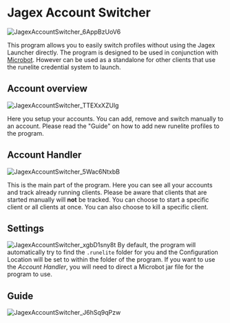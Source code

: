 # Jagex Account Switcher
![JagexAccountSwitcher_6AppBzUoV6](https://github.com/user-attachments/assets/320f3acc-a1ca-4204-884d-29b72aa9870c)

This program allows you to easily switch profiles without using the Jagex Launcher directly. The program is designed to be used in conjunction with [Microbot](https://github.com/chsami/Microbot). However can be used as a standalone for other clients that use the runelite credential system to launch.
## Account overview
![JagexAccountSwitcher_TTEXxXZUlg](https://github.com/user-attachments/assets/6d2ef423-6162-4ab7-ad62-4807d789fe3c)

Here you setup your accounts. You can add, remove and switch manually to an account. Please read the "Guide" on how to add new runelite profiles to the program.

## Account Handler
![JagexAccountSwitcher_5Wac6NtxbB](https://github.com/user-attachments/assets/d1395b6b-f139-4d80-b19d-822575982023)

This is the main part of the program. Here you can see all your accounts and track already running clients. Please be aware that clients that are started manually will **not** be tracked.
You can choose to start a specific client or all clients at once. You can also choose to kill a specific client.

## Settings
![JagexAccountSwitcher_xgbD1sny8t](https://github.com/user-attachments/assets/c42f42a0-d8c5-4db1-ad75-dff5dc71f7aa)
By default, the program will automatically try to find the `.runelite` folder for you and the Configuration Location will be set to within the folder of the program.
If you want to use the *Account Handler*, you will need to direct a Microbot jar file for the program to use.

## Guide
![JagexAccountSwitcher_J6hSq9qPzw](https://github.com/user-attachments/assets/9e1da8f2-1b19-49e2-be55-7aaafb5152ce)
